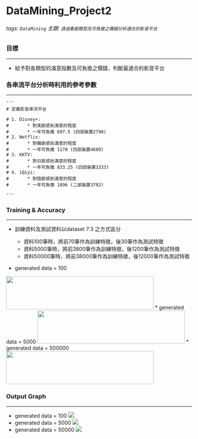 # DataMining_Project2
###### tags: `DataMining`    主題: `透過看劇類型及可負擔之價錢分析適合的影音平台`


### 目標
---
* 給予對各類型的滿意指數及可負擔之價錢，判斷最適合的影音平台

### 各串流平台分析時利用的參考參數
---

```cpp=
'''
# 定義影音串流平台

# 1. Disney+:
#       * 對美劇感到滿意的程度
#       * 一年可負擔 697.5 (四部裝置2790)
# 2. Netflix:
#       * 對韓劇感到滿意的程度
#       * 一年可負擔 1170 (四部裝置4680)
# 3. KKTV:
#       * 對日劇感到滿意的程度
#       * 一年可負擔 833.25 (四部裝置3333)
# 4. iQiyi:
#       * 對陸劇感到滿意的程度
#       * 一年可負擔 1896 (二部裝置3792)

'''
```

### Training & Accuracy
---

* 訓練資料及測試資料以dataset 7:3 之方式區分
  * 資料100筆時，將前70筆作為訓練特徵，後30筆作為測試特徵
  * 資料5000筆時，將前3800筆作為訓練特徵，後1200筆作為測試特徵
  * 資料50000筆時，將前38000筆作為訓練特徵，後12000筆作為測試特徵

* generated data = 100
<img width="400" height="90" src="https://i.imgur.com/UT3TXNa.png"/>
* generated data = 5000
<img width="400" height="90" src="https://i.imgur.com/GXIV89d.png"/>
* generated data = 500000
<img width="400" height="90" src="https://i.imgur.com/2l2so0F.png"/>

### Output Graph
---

* generated data = 100
![](https://i.imgur.com/zUxukIW.png)
* generated data = 5000
![](https://i.imgur.com/fSmNAE7.jpg)
* generated data = 50000
![](https://i.imgur.com/sOkBOAH.png)
